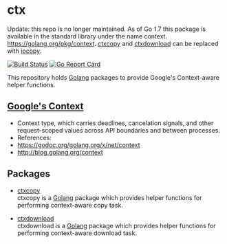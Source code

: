 # ctx

Update: this repo is no longer maintained. As of Go 1.7 this package is available in the standard library under the name context. <https://golang.org/pkg/context>. [ctxcopy](ctxcopy) and [ctxdownload](ctxdownload) can be replaced with [iocopy](https://github.com/northbright/iocopy).

[![Build Status](https://travis-ci.org/northbright/ctx.svg?branch=master)](https://travis-ci.org/northbright/ctx)
[![Go Report Card](https://goreportcard.com/badge/github.com/northbright/ctx)](https://goreportcard.com/report/github.com/northbright/ctx)

This repository holds [Golang](http://golang.org) packages to provide Google's Context-aware helper functions.

## [Google's Context](https://godoc.org/golang.org/x/net/context)
*  Context type, which carries deadlines, cancelation signals, and other request-scoped values across API boundaries and between processes.
*  References:
  * <https://godoc.org/golang.org/x/net/context>
  * <http://blog.golang.org/context>

## Packages
* [ctxcopy](ctxcopy)  
  ctxcopy is a [Golang](http://golang.org) package which provides helper functions for performing context-aware copy task.

* [ctxdownload](ctxdownload)  
  ctxdownload is a [Golang](http://golang.org) package which provides helper functions for performing context-aware download task.
